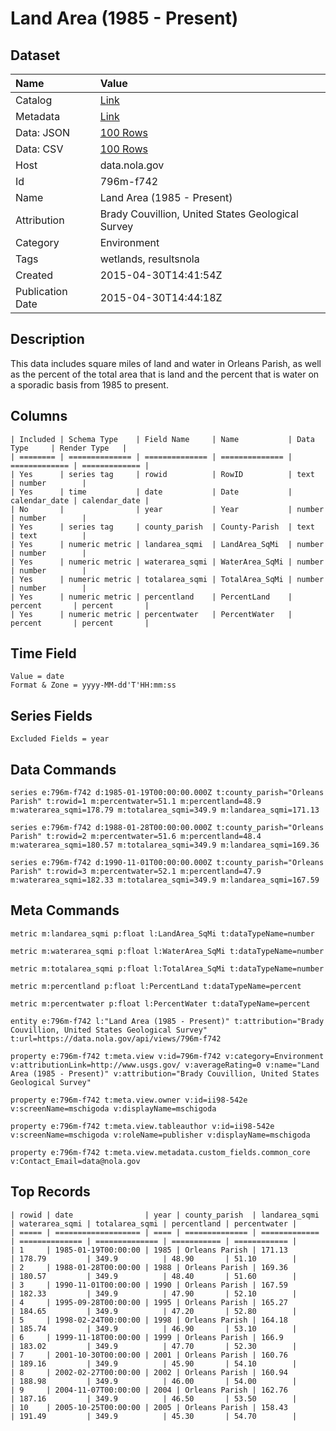 # Land Area (1985 - Present)

## Dataset

| Name | Value |
| :--- | :---- |
| Catalog | [Link](https://catalog.data.gov/dataset/land-area-1985-present) |
| Metadata | [Link](https://data.nola.gov/api/views/796m-f742) |
| Data: JSON | [100 Rows](https://data.nola.gov/api/views/796m-f742/rows.json?max_rows=100) |
| Data: CSV | [100 Rows](https://data.nola.gov/api/views/796m-f742/rows.csv?max_rows=100) |
| Host | data.nola.gov |
| Id | 796m-f742 |
| Name | Land Area (1985 - Present) |
| Attribution | Brady Couvillion, United States Geological Survey |
| Category | Environment |
| Tags | wetlands, resultsnola |
| Created | 2015-04-30T14:41:54Z |
| Publication Date | 2015-04-30T14:44:18Z |

## Description

This data includes square miles of land and water in Orleans Parish, as well as the percent of the total area that is land and the percent that is water on a sporadic basis from 1985 to present.

## Columns

```ls
| Included | Schema Type    | Field Name     | Name           | Data Type     | Render Type   |
| ======== | ============== | ============== | ============== | ============= | ============= |
| Yes      | series tag     | rowid          | RowID          | text          | number        |
| Yes      | time           | date           | Date           | calendar_date | calendar_date |
| No       |                | year           | Year           | number        | number        |
| Yes      | series tag     | county_parish  | County-Parish  | text          | text          |
| Yes      | numeric metric | landarea_sqmi  | LandArea_SqMi  | number        | number        |
| Yes      | numeric metric | waterarea_sqmi | WaterArea_SqMi | number        | number        |
| Yes      | numeric metric | totalarea_sqmi | TotalArea_SqMi | number        | number        |
| Yes      | numeric metric | percentland    | PercentLand    | percent       | percent       |
| Yes      | numeric metric | percentwater   | PercentWater   | percent       | percent       |
```

## Time Field

```ls
Value = date
Format & Zone = yyyy-MM-dd'T'HH:mm:ss
```

## Series Fields

```ls
Excluded Fields = year
```

## Data Commands

```ls
series e:796m-f742 d:1985-01-19T00:00:00.000Z t:county_parish="Orleans Parish" t:rowid=1 m:percentwater=51.1 m:percentland=48.9 m:waterarea_sqmi=178.79 m:totalarea_sqmi=349.9 m:landarea_sqmi=171.13

series e:796m-f742 d:1988-01-28T00:00:00.000Z t:county_parish="Orleans Parish" t:rowid=2 m:percentwater=51.6 m:percentland=48.4 m:waterarea_sqmi=180.57 m:totalarea_sqmi=349.9 m:landarea_sqmi=169.36

series e:796m-f742 d:1990-11-01T00:00:00.000Z t:county_parish="Orleans Parish" t:rowid=3 m:percentwater=52.1 m:percentland=47.9 m:waterarea_sqmi=182.33 m:totalarea_sqmi=349.9 m:landarea_sqmi=167.59
```

## Meta Commands

```ls
metric m:landarea_sqmi p:float l:LandArea_SqMi t:dataTypeName=number

metric m:waterarea_sqmi p:float l:WaterArea_SqMi t:dataTypeName=number

metric m:totalarea_sqmi p:float l:TotalArea_SqMi t:dataTypeName=number

metric m:percentland p:float l:PercentLand t:dataTypeName=percent

metric m:percentwater p:float l:PercentWater t:dataTypeName=percent

entity e:796m-f742 l:"Land Area (1985 - Present)" t:attribution="Brady Couvillion, United States Geological Survey" t:url=https://data.nola.gov/api/views/796m-f742

property e:796m-f742 t:meta.view v:id=796m-f742 v:category=Environment v:attributionLink=http://www.usgs.gov/ v:averageRating=0 v:name="Land Area (1985 - Present)" v:attribution="Brady Couvillion, United States Geological Survey"

property e:796m-f742 t:meta.view.owner v:id=ii98-542e v:screenName=mschigoda v:displayName=mschigoda

property e:796m-f742 t:meta.view.tableauthor v:id=ii98-542e v:screenName=mschigoda v:roleName=publisher v:displayName=mschigoda

property e:796m-f742 t:meta.view.metadata.custom_fields.common_core v:Contact_Email=data@nola.gov
```

## Top Records

```ls
| rowid | date                | year | county_parish  | landarea_sqmi | waterarea_sqmi | totalarea_sqmi | percentland | percentwater | 
| ===== | =================== | ==== | ============== | ============= | ============== | ============== | =========== | ============ | 
| 1     | 1985-01-19T00:00:00 | 1985 | Orleans Parish | 171.13        | 178.79         | 349.9          | 48.90       | 51.10        | 
| 2     | 1988-01-28T00:00:00 | 1988 | Orleans Parish | 169.36        | 180.57         | 349.9          | 48.40       | 51.60        | 
| 3     | 1990-11-01T00:00:00 | 1990 | Orleans Parish | 167.59        | 182.33         | 349.9          | 47.90       | 52.10        | 
| 4     | 1995-09-28T00:00:00 | 1995 | Orleans Parish | 165.27        | 184.65         | 349.9          | 47.20       | 52.80        | 
| 5     | 1998-02-24T00:00:00 | 1998 | Orleans Parish | 164.18        | 185.74         | 349.9          | 46.90       | 53.10        | 
| 6     | 1999-11-18T00:00:00 | 1999 | Orleans Parish | 166.9         | 183.02         | 349.9          | 47.70       | 52.30        | 
| 7     | 2001-10-30T00:00:00 | 2001 | Orleans Parish | 160.76        | 189.16         | 349.9          | 45.90       | 54.10        | 
| 8     | 2002-02-27T00:00:00 | 2002 | Orleans Parish | 160.94        | 188.98         | 349.9          | 46.00       | 54.00        | 
| 9     | 2004-11-07T00:00:00 | 2004 | Orleans Parish | 162.76        | 187.16         | 349.9          | 46.50       | 53.50        | 
| 10    | 2005-10-25T00:00:00 | 2005 | Orleans Parish | 158.43        | 191.49         | 349.9          | 45.30       | 54.70        | 
```